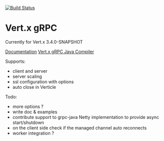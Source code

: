 [![Build Status](https://vertx.ci.cloudbees.com/buildStatus/icon?job=vert.x3-grpc)](https://vertx.ci.cloudbees.com/view/vert.x-3/job/vert.x3-grpc/)

# Vert.x gRPC

Currently for Vert.x 3.4.0-SNAPSHOT

[Documentation](src/main/asciidoc/java/index.adoc)
[Vert.x gRPC Java Compiler](https://github.com/vert-x3/vertx-grpc-java-compiler)

Supports:

- client and server
- server scaling
- ssl configuration with options
- auto close in Verticle

Todo:

- more options ?
- write doc & examples
- contribute support to grpc-java Netty implementation to provide async start/shutdown
- on the client side check if the managed channel auto reconnects
- worker integration ?

